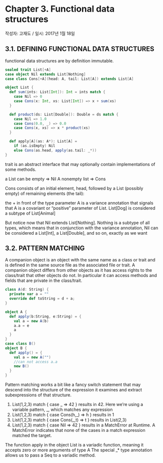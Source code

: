 Chapter 3. Functional data structures
==

작성자: 고재도 / 일시: 2017년 1월 18일

## 3.1. DEFINING FUNCTIONAL DATA STRUCTURES

functional data structures are by definition immutable.

```scala
sealed trait List[+A]
case object Nil extends List[Nothing]
case class Cons[+A](head: A, tail: List[A]) extends List[A]

object List {
  def sum(ints: List[Int]): Int = ints match {
    case Nil => 0
    case Cons(x: Int, xs: List[Int]) => x + sum(xs)
  }

  def product(ds: List[Double]): Double = ds match {
    case Nil => 1.0
    case Cons(0.0, _) => 0.0
    case Cons(x, xs) => x * product(xs)
  }

  def apply[A](as: A*): List[A] =
    if (as.isEmpty) Nil
    else Cons(as.head, apply(as.tail: _*))
}

```

trait is an abstract interface that may optionally contain implementations of some methods.

a List can be empty => Nil
A nonempty list => Cons

Cons consists of an initial element, head, followed by a List (possibly empty) of remaining elements (the tail):

the + in front of the type parameter A is a variance annotation that signals that A is a covariant or “positive” parameter of List.
List[Dog] is considered a subtype of List[Animal]

But notice now that Nil extends List[Nothing]. Nothing is a subtype of all types, which means that in conjunction with the variance annotation, Nil can be considered a List[Int], a List[Double], and so on, exactly as we want

## 3.2. PATTERN MATCHING

A companion object is an object with the same name as a class or trait and is defined in the same source file as the associated file or trait. A companion object differs from other objects as it has access rights to the class/trait that other objects do not. In particular it can access methods and fields that are private in the class/trait.
 
```scala
class A(d: String) {
  private var a = "" 
  override def toString = d + a; 
}

object A {
  def apply(b:String, e:String) = {
    val a = new A(b)
    a.a = e
    a
  }
}
case class B()
object B {
  def apply() = {
    val a = new A("")
    //can not access a.a
    new B()
  }
}
```

Pattern matching works a bit like a fancy switch statement that may descend into the structure of the expression it examines and extract subexpressions of that structure.

1. List(1,2,3) match { case _ => 42 } results in 42. Here we’re using a variable pattern, _, which matches any expression
2. List(1,2,3) match { case Cons(h,_) => h } results in 1
3. List(1,2,3) match { case Cons(_,t) => t } results in List(2,3)
4. List(1,2,3) match { case Nil => 42 } results in a MatchError at Runtime. A MatchError indicates that none of the cases in a match expression matched the target.
 
 The function apply in the object List is a variadic function, meaning it accepts zero or more arguments of type A
 The special _* type annotation allows us to pass a Seq to a variadic method.
 